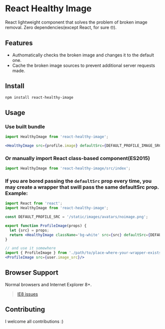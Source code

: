 # React Healthy Image 
React lightweight component that solves the problem of broken image removal. Zero dependencies(except React, for sure 🤓).

## Features

- Authomatically checks the broken image and changes it to the default one.
- Cache the broken image sources to prevent additional server requests made.

## Install

```bash
npm install react-healthy-image
```

## Usage

### Use built bundle

```jsx
import HealthyImage from 'react-healthy-image';

<HealthyImage src={profile.image} defaultSrc={DEFAULT_PROFILE_IMAGE_SRC}/>;
```

### Or manually import React class-based component(ES2015)

```jsx
import HealthyImage from 'react-healthy-image/src/index';
```

### If you are bored passing the `defaultSrc` prop every time, you may create a wrapper that swill pass the same defaultSrc prop. Example:

```jsx
import React from 'react';
import HealthyImage from 'react-healthy-image';

const DEFAULT_PROFILE_SRC = '/static/images/avatars/noimage.png';

export function ProfileImage(props) {
  let {src} = props;
  return <HealthyImage className='bg-white' src={src} defaultSrc={DEFAULT_PROFILE_SRC}/>
}

// and use it somewhere
import { ProfileImage } from './path/to/place-where-your-wrapper-exists/';
<ProfileImage src={user.image_src}/>
```

## Browser Support

Normal browsers and Internet Explorer 8+.

> [IE8 issues](https://github.com/xcatliu/react-ie8)


## Contributing

I welcome all contributions :)
